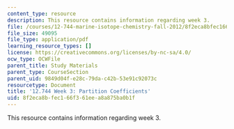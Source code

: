 ```yaml
---
content_type: resource
description: This resource contains information regarding week 3.
file: /courses/12-744-marine-isotope-chemistry-fall-2012/8f2eca8bfec166f361eea8a875ba0b1f_MIT12_744F12_Week3.pdf
file_size: 49095
file_type: application/pdf
learning_resource_types: []
license: https://creativecommons.org/licenses/by-nc-sa/4.0/
ocw_type: OCWFile
parent_title: Study Materials
parent_type: CourseSection
parent_uid: 9849d04f-e28c-79da-c42b-53e91c92073c
resourcetype: Document
title: '12.744 Week 3: Partition Coefficients'
uid: 8f2eca8b-fec1-66f3-61ee-a8a875ba0b1f
---
```

This resource contains information regarding week 3.